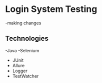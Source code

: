# Login System Testing
-making changes
## Technologies
-Java
-Selenium
- JUnit
- Allure
- Logger
- TestWatcher
